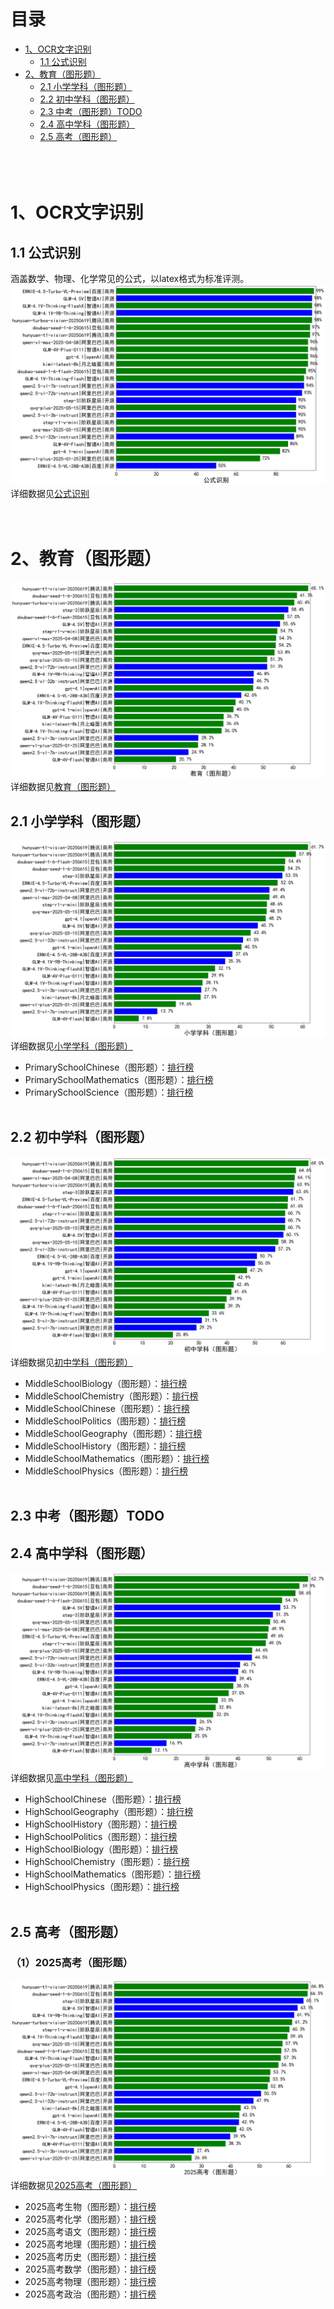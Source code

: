 # 目录
- [1、OCR文字识别](#1OCR文字识别)
  - [1.1 公式识别](#11-公式识别)
- [2、教育（图形题）](#2教育图形题)
  - [2.1 小学学科（图形题）](#21-小学学科图形题)
  - [2.2 初中学科（图形题）](#22-初中学科图形题)
  - [2.3 中考（图形题）TODO](#23-中考图形题TODO)
  - [2.4 高中学科（图形题）](#24-高中学科图形题)
  - [2.5 高考（图形题）](#25-高考图形题)
<br><br><br><br>
  
# 1、OCR文字识别
## 1.1 公式识别
涵盖数学、物理、化学常见的公式，以latex格式为标准评测。
![link](pic/公式识别.png)    
详细数据见[公式识别](leaderboard/公式识别.md)<br>
<br><br>


# 2、教育（图形题）
![link](pic/教育（图形题）.png) 
详细数据见[教育（图形题）](leaderboard/教育（图形题）.md)<br>

## 2.1 小学学科（图形题）
![link](pic/小学学科（图形题）.png) 
详细数据见[小学学科（图形题）](leaderboard/小学学科（图形题）.md)<br>
- PrimarySchoolChinese（图形题）：[排行榜](leaderboard/PrimarySchoolChinese（图形题）.md)
- PrimarySchoolMathematics（图形题）：[排行榜](leaderboard/PrimarySchoolMathematics（图形题）.md)
- PrimarySchoolScience（图形题）：[排行榜](leaderboard/PrimarySchoolScience（图形题）.md)
<br><br>

## 2.2 初中学科（图形题）
![link](pic/初中学科（图形题）.png) 
详细数据见[初中学科（图形题）](leaderboard/初中学科（图形题）.md)<br>
- MiddleSchoolBiology（图形题）：[排行榜](leaderboard/MiddleSchoolBiology（图形题）.md)
- MiddleSchoolChemistry（图形题）：[排行榜](leaderboard/MiddleSchoolChemistry（图形题）.md)
- MiddleSchoolChinese（图形题）：[排行榜](leaderboard/MiddleSchoolChinese（图形题）.md)
- MiddleSchoolPolitics（图形题）：[排行榜](leaderboard/MiddleSchoolPolitics（图形题）.md)
- MiddleSchoolGeography（图形题）：[排行榜](leaderboard/MiddleSchoolGeography（图形题）.md)
- MiddleSchoolHistory（图形题）：[排行榜](leaderboard/MiddleSchoolHistory（图形题）.md)
- MiddleSchoolMathematics（图形题）：[排行榜](leaderboard/MiddleSchoolMathematics（图形题）.md)
- MiddleSchoolPhysics（图形题）：[排行榜](leaderboard/MiddleSchoolPhysics（图形题）.md)
<br><br>

## 2.3 中考（图形题）TODO
## 2.4 高中学科（图形题）
![link](pic/高中学科（图形题）.png) 
详细数据见[高中学科（图形题）](leaderboard/高中学科（图形题）.md)<br>
- HighSchoolChinese（图形题）：[排行榜](leaderboard/HighSchoolChinese（图形题）.md)
- HighSchoolGeography（图形题）：[排行榜](leaderboard/HighSchoolGeography（图形题）.md)
- HighSchoolHistory（图形题）：[排行榜](leaderboard/HighSchoolHistory（图形题）.md)
- HighSchoolPolitics（图形题）：[排行榜](leaderboard/HighSchoolPolitics（图形题）.md)
- HighSchoolBiology（图形题）：[排行榜](leaderboard/HighSchoolBiology（图形题）.md)
- HighSchoolChemistry（图形题）：[排行榜](leaderboard/HighSchoolChemistry（图形题）.md)
- HighSchoolMathematics（图形题）：[排行榜](leaderboard/HighSchoolMathematics（图形题）.md)
- HighSchoolPhysics（图形题）：[排行榜](leaderboard/HighSchoolPhysics（图形题）.md)
<br><br>


## 2.5 高考（图形题）
### （1）2025高考（图形题）
![link](pic/2025高考（图形题）.png) 
详细数据见[2025高考（图形题）](leaderboard/2025高考（图形题）.md)<br>
 - 2025高考生物（图形题）：[排行榜](leaderboard/2025高考生物（图形题）.md)
 - 2025高考化学（图形题）：[排行榜](leaderboard/2025高考化学（图形题）.md)
 - 2025高考语文（图形题）：[排行榜](leaderboard/2025高考语文（图形题）.md)
 - 2025高考地理（图形题）：[排行榜](leaderboard/2025高考地理（图形题）.md)
 - 2025高考历史（图形题）：[排行榜](leaderboard/2025高考历史（图形题）.md)
 - 2025高考数学（图形题）：[排行榜](leaderboard/2025高考数学（图形题）.md)
 - 2025高考物理（图形题）：[排行榜](leaderboard/2025高考物理（图形题）.md)
 - 2025高考政治（图形题）：[排行榜](leaderboard/2025高考政治（图形题）.md)